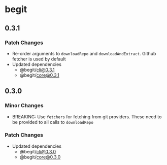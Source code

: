 # begit

## 0.3.1

### Patch Changes

- Re-order arguments to `downloadRepo` and `downloadAndExtract`. Github fetcher is used by default
- Updated dependencies
  - @begit/cli@0.3.1
  - @begit/core@0.3.1

## 0.3.0

### Minor Changes

- BREAKING: Use `fetchers` for fetching from git providers. These need to be provided to all calls to `downloadRepo`

### Patch Changes

- Updated dependencies
  - @begit/cli@0.3.0
  - @begit/core@0.3.0
